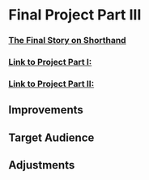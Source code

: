# Final Project Part III

### [The Final Story on Shorthand](https://carnegiemellon.shorthandstories.com/influencer-marketing-analysis/index.html)
### [Link to Project Part I:](/final_project_part_one.md)
### [Link to Project Part II:](/final_project_part_two.md)

## Improvements


## Target Audience

## Adjustments

